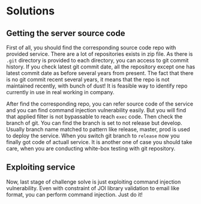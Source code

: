 # Solutions

## Getting the server source code
First of all, you should find the corresponding source code repo with provided service. There are a lot of repositories exists in zip file.
As there is `.git` directory is provided to each directory, you can access to git commit history.
If you check latest git commit date, all the repository except one has latest commit date as before several years from present.
The fact that there is no git commit recent several years, it means that the repo is not maintained recently, with bunch of dust!
It is feasible way to identify repo currently in use in real working in company.

After find the corresponding repo, you can refer source code of the service and you can find command injection vulnerability easily.
But you will find that applied filter is not bypassable to reach `exec` code. 
Then check the branch of git. You can find the branch is set to not release but develop. Usually branch name matched to pattern like release, master, prod is used to deploy the service.
When you switch git branch to `release` now you finally got code of actuall service.
It is another one of case you should take care, when you are conducting white-box testing with git repository.

## Exploiting service
Now, last stage of challenge solve is just exploiting command injection vulnerability. Even with constraint of JOI library validation to email like format, you can perform command injection.
Just do it!
